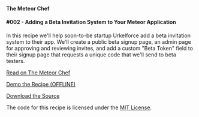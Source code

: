 #### The Meteor Chef
#### \#002 - Adding a Beta Invitation System to Your Meteor Application

In this recipe we'll help soon-to-be startup Urkelforce add a beta invitation system to their app. We'll create a public beta signup page, an admin page for approving and reviewing invites, and add a custom "Beta Token" field to their signup page that requests a unique code that we'll send to beta testers.


[Read on The Meteor Chef](http://themeteorchef.com/recipes/adding-a-beta-invitation-system-to-your-meteor-application)

[Demo the Recipe (OFFLINE)](#)  

[Download the Source](https://github.com/themeteorchef/adding-a-beta-invitation-system-to-your-meteor-application/archive/master.zip)

The code for this recipe is licensed under the [MIT License](http://opensource.org/licenses/MIT).
